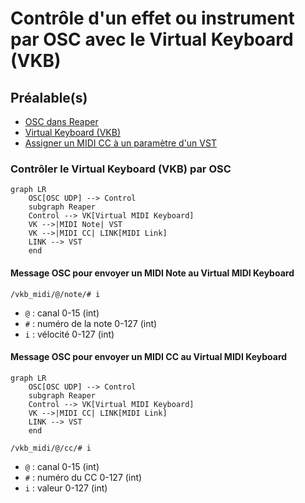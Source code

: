 
# Contrôle d'un effet ou instrument par OSC avec le Virtual Keyboard (VKB)

## Préalable(s)

- [OSC dans Reaper](/reaper/osc/)
- [Virtual Keyboard (VKB)](/reaper/midi/vkb/)
- [Assigner un MIDI CC à un paramètre d'un VST](/reaper/midi/cc/vst)

### Contrôler le Virtual Keyboard (VKB) par OSC

```mermaid
graph LR
    OSC[OSC UDP] --> Control
    subgraph Reaper
    Control --> VK[Virtual MIDI Keyboard]
    VK -->|MIDI Note| VST
    VK -->|MIDI CC| LINK[MIDI Link]
    LINK --> VST
    end
```

#### Message OSC pour envoyer un MIDI Note au Virtual MIDI Keyboard

```
/vkb_midi/@/note/# i
```
* `@` : canal 0-15 (int)
* `#` : numéro de la note 0-127 (int)
* `i` : vélocité 0-127 (int)

#### Message OSC pour envoyer un MIDI CC au Virtual MIDI Keyboard

```mermaid
graph LR
    OSC[OSC UDP] --> Control
    subgraph Reaper
    Control --> VK[Virtual MIDI Keyboard]
    VK -->|MIDI CC| LINK[MIDI Link]
    LINK --> VST
    end
```


```
/vkb_midi/@/cc/# i
```
* `@` : canal 0-15 (int)
* `#` : numéro du CC 0-127 (int)
* `i` : valeur 0-127 (int)


